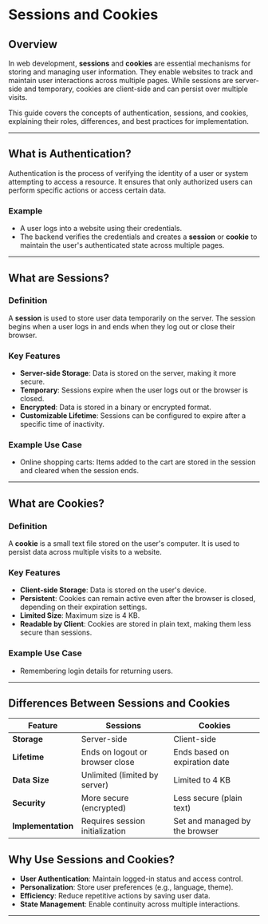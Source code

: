 # Sessions and Cookies

## Overview
In web development, **sessions** and **cookies** are essential mechanisms for storing and managing user information. They enable websites to track and maintain user interactions across multiple pages. While sessions are server-side and temporary, cookies are client-side and can persist over multiple visits.

This guide covers the concepts of authentication, sessions, and cookies, explaining their roles, differences, and best practices for implementation.

---

## What is Authentication?

Authentication is the process of verifying the identity of a user or system attempting to access a resource. It ensures that only authorized users can perform specific actions or access certain data.

### Example
- A user logs into a website using their credentials.
- The backend verifies the credentials and creates a **session** or **cookie** to maintain the user's authenticated state across multiple pages.

---

## What are Sessions?

### Definition
A **session** is used to store user data temporarily on the server. The session begins when a user logs in and ends when they log out or close their browser.

### Key Features
- **Server-side Storage**: Data is stored on the server, making it more secure.
- **Temporary**: Sessions expire when the user logs out or the browser is closed.
- **Encrypted**: Data is stored in a binary or encrypted format.
- **Customizable Lifetime**: Sessions can be configured to expire after a specific time of inactivity.

### Example Use Case
- Online shopping carts: Items added to the cart are stored in the session and cleared when the session ends.

---

## What are Cookies?

### Definition
A **cookie** is a small text file stored on the user's computer. It is used to persist data across multiple visits to a website.

### Key Features
- **Client-side Storage**: Data is stored on the user's device.
- **Persistent**: Cookies can remain active even after the browser is closed, depending on their expiration settings.
- **Limited Size**: Maximum size is 4 KB.
- **Readable by Client**: Cookies are stored in plain text, making them less secure than sessions.

### Example Use Case
- Remembering login details for returning users.

---

## Differences Between Sessions and Cookies

| Feature                         | Sessions                          | Cookies                             |
|---------------------------------|-----------------------------------|-------------------------------------|
| **Storage**                     | Server-side                      | Client-side                         |
| **Lifetime**                    | Ends on logout or browser close  | Ends based on expiration date       |
| **Data Size**                   | Unlimited (limited by server)    | Limited to 4 KB                     |
| **Security**                    | More secure (encrypted)          | Less secure (plain text)            |
| **Implementation**              | Requires session initialization  | Set and managed by the browser      |



## Why Use Sessions and Cookies?

- **User Authentication**: Maintain logged-in status and access control.
- **Personalization**: Store user preferences (e.g., language, theme).
- **Efficiency**: Reduce repetitive actions by saving user data.
- **State Management**: Enable continuity across multiple interactions.

---
